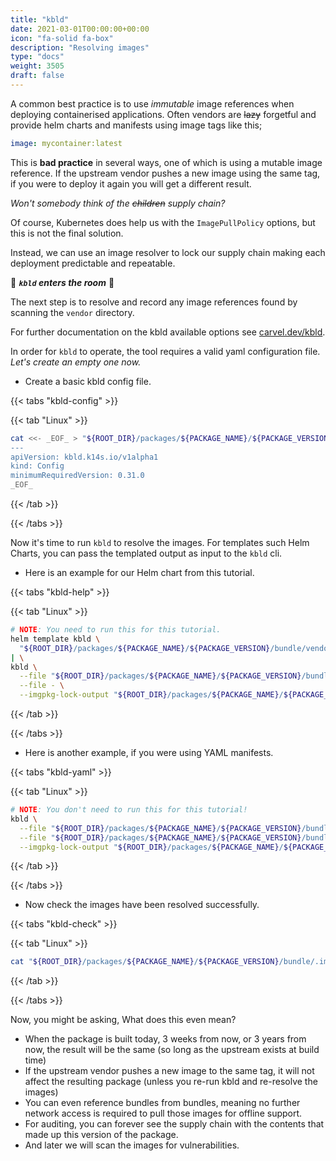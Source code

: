 ```yaml
---
title: "kbld"
date: 2021-03-01T00:00:00+00:00
icon: "fa-solid fa-box"
description: "Resolving images"
type: "docs"
weight: 3505
draft: false
---
```


A common best practice is to use _immutable_ image references when deploying containerised applications. Often vendors are ~~lazy~~ forgetful and provide helm charts and manifests using image tags like this;

```yaml
image: mycontainer:latest
```

This is **bad practice** in several ways, one of which is using a mutable image reference. If the upstream vendor pushes a new image using the same tag, if you were to deploy it again you will get a different result.

_Won't somebody think of the ~~children~~ supply chain?_

Of course, Kubernetes does help us with the `ImagePullPolicy` options, but this is not the final solution.

Instead, we can use an image resolver to lock our supply chain making each deployment predictable and repeatable.

💪 **_`kbld` enters the room_** 💪

The next step is to resolve and record any image references found by scanning the `vendor` directory.

For further documentation on the kbld available options see [carvel.dev/kbld](https://carvel.dev/kbld/docs/latest/config/).

In order for `kbld` to operate, the tool requires a valid yaml configuration file. _Let's create an empty one now._

- Create a basic kbld config file.

{{< tabs "kbld-config" >}}

{{< tab "Linux" >}}

```bash
cat <<- _EOF_ > "${ROOT_DIR}/packages/${PACKAGE_NAME}/${PACKAGE_VERSION}/bundle/kbld/Config.yaml"
---
apiVersion: kbld.k14s.io/v1alpha1
kind: Config
minimumRequiredVersion: 0.31.0
_EOF_
```

{{< /tab >}}

{{< /tabs >}}

Now it's time to run `kbld` to resolve the images. For templates such Helm Charts, you can pass the templated output as input to the `kbld` cli.

- Here is an example for our Helm chart from this tutorial.

{{< tabs "kbld-help" >}}

{{< tab "Linux" >}}

```bash
# NOTE: You need to run this for this tutorial.
helm template kbld \
  "${ROOT_DIR}/packages/${PACKAGE_NAME}/${PACKAGE_VERSION}/bundle/vendor/helm" \
| \
kbld \
  --file "${ROOT_DIR}/packages/${PACKAGE_NAME}/${PACKAGE_VERSION}/bundle/kbld/Config.yaml" \
  --file - \
  --imgpkg-lock-output "${ROOT_DIR}/packages/${PACKAGE_NAME}/${PACKAGE_VERSION}/bundle/.imgpkg/images.yml"
```

{{< /tab >}}

{{< /tabs >}}

- Here is another example, if you were using YAML manifests.

{{< tabs "kbld-yaml" >}}

{{< tab "Linux" >}}

```bash
# NOTE: You don't need to run this for this tutorial!
kbld \
  --file "${ROOT_DIR}/packages/${PACKAGE_NAME}/${PACKAGE_VERSION}/bundle/kbld/Config.yaml" \
  --file "${ROOT_DIR}/packages/${PACKAGE_NAME}/${PACKAGE_VERSION}/bundle/vendor/manifests/" \
  --imgpkg-lock-output "${ROOT_DIR}/packages/${PACKAGE_NAME}/${PACKAGE_VERSION}/bundle/.imgpkg/images.yml"
```

{{< /tab >}}

{{< /tabs >}}

- Now check the images have been resolved successfully.

{{< tabs "kbld-check" >}}

{{< tab "Linux" >}}

```bash
cat "${ROOT_DIR}/packages/${PACKAGE_NAME}/${PACKAGE_VERSION}/bundle/.imgpkg/images.yml"
```

{{< /tab >}}

{{< /tabs >}}

Now, you might be asking, What does this even mean?

- When the package is built today, 3 weeks from now, or 3 years from now, the result will be the same (so long as the upstream exists at build time)
- If the upstream vendor pushes a new image to the same tag, it will not affect the resulting package (unless you re-run kbld and re-resolve the images)
- You can even reference bundles from bundles, meaning no further network access is required to pull those images for offline support.
- For auditing, you can forever see the supply chain with the contents that made up this version of the package.
- And later we will scan the images for vulnerabilities.

